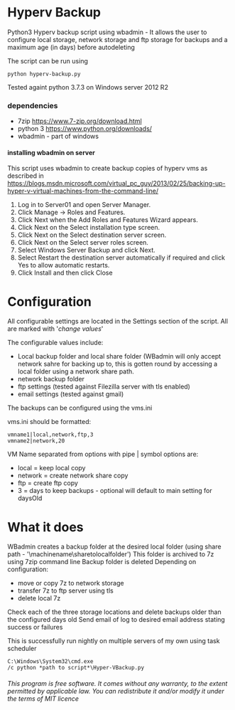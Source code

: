 # Hyperv Backup
Python3 Hyperv backup script using wbadmin - It allows the user to configure local storage, network storage and ftp storage for backups and a maximum age (in days) before autodeleting

The script can be run using 
```
python hyperv-backup.py
```

Tested againt python 3.7.3 on Windows server 2012 R2

### dependencies
- 7zip https://www.7-zip.org/download.html
- python 3 https://www.python.org/downloads/
- wbadmin - part of windows

#### installing wbadmin on server
This script uses wbadmin to create backup copies of hyperv vms as described in https://blogs.msdn.microsoft.com/virtual_pc_guy/2013/02/25/backing-up-hyper-v-virtual-machines-from-the-command-line/

1. Log in to Server01 and open Server Manager.
2. Click Manage → Roles and Features.
3. Click Next when the Add Roles and Features Wizard appears.
4. Click Next on the Select installation type screen.
5. Click Next on the Select destination server screen.
6. Click Next on the Select server roles screen.
7. Select Windows Server Backup and click Next.
8. Select Restart the destination server automatically if required and click Yes to allow automatic restarts.
9. Click Install and then click Close


# Configuration
All configurable settings are located in the Settings section of the script. All are marked with '*change values*'

The configurable values include:

- Local backup folder and local share folder (WBadmin will only accept network sahre for backing up to, this is gotten round by accessing a local folder using a network share path.
- network backup folder
- ftp settings (tested against Filezilla server with tls enabled)
- email settings (tested against gmail)


The backups can be configured using the vms.ini

vms.ini should be formatted:
```
vmname1|local,network,ftp,3
vmname2|network,20
```
VM Name separated from options with pipe | symbol
options are:
  - local = keep local copy
  - network = create network share copy
  - ftp = create ftp copy
  - 3 = days to keep backups - optional will default to main setting for daysOld
  
# What it does
WBadmin creates a backup folder at the desired local folder (using share path - '\\machinename\sharetolocalfolder')
This folder is archived to 7z using 7zip command line
Backup folder is deleted
Depending on configuration:
  - move or copy 7z to network storage
  - transfer 7z to ftp server using tls
  - delete local 7z

Check each of the three storage locations and delete backups older than the configured days old
Send email of log to desired email address stating success or failures

This is successfully run nightly on multiple servers of my own using task scheduler
```
C:\Windows\System32\cmd.exe
/c python *path to script*\Hyper-VBackup.py
```
###### This program is free software. It comes without any warranty, to the extent permitted by applicable law. You can redistribute it and/or modify it under the terms of MIT licence
